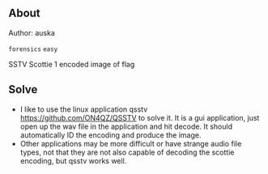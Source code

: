 ## About

Author: auska

`forensics` `easy`

SSTV Scottie 1 encoded image of flag

## Solve

- I like to use the linux application qsstv https://github.com/ON4QZ/QSSTV to solve it.  It is a gui application, just open up the wav file in the application and hit decode.  It should automatically ID the encoding and produce the image.
- Other applications may be more difficult or have strange audio file types, not that they are not also capable of decoding the scottie encoding, but qsstv works well.